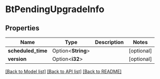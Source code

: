 # BtPendingUpgradeInfo

## Properties

Name | Type | Description | Notes
------------ | ------------- | ------------- | -------------
**scheduled_time** | Option<**String**> |  | [optional]
**version** | Option<**i32**> |  | [optional]

[[Back to Model list]](../README.md#documentation-for-models) [[Back to API list]](../README.md#documentation-for-api-endpoints) [[Back to README]](../README.md)


